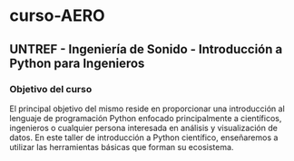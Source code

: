 # curso-AERO
## UNTREF - Ingenierı́a de Sonido - Introducción a Python para Ingenieros
### Objetivo del curso
El principal objetivo del mismo reside en proporcionar una introducción al lenguaje
de programación Python enfocado principalmente a cientı́ficos, ingenieros o cualquier
persona interesada en análisis y visualización de datos. En este taller de introducción
a Python cientı́fico, enseñaremos a utilizar las herramientas básicas que forman su
ecosistema.
